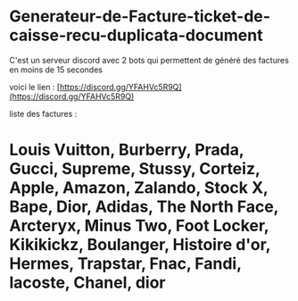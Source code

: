 # Generateur-de-Facture-ticket-de-caisse-recu-duplicata-document

C'est un serveur discord avec 2 bots qui permettent de généré des factures en moins de 15 secondes 

voici le lien : [https://discord.gg/YFAHVc5R9Q](https://discord.gg/YFAHVc5R9Q)


liste des factures : 
# Louis Vuitton, Burberry, Prada, Gucci, Supreme, Stussy, Corteiz, Apple, Amazon, Zalando, Stock X, Bape, Dior, Adidas, The North Face, Arcteryx, Minus Two, Foot Locker, Kikikickz, Boulanger, Histoire d'or, Hermes, Trapstar, Fnac, Fandi, lacoste, Chanel, dior
